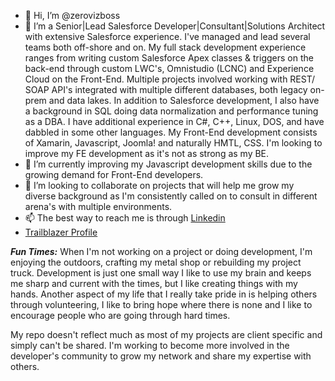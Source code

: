 - 👋 Hi, I’m @zerovizboss
- 👀 I’m a Senior|Lead Salesforce Developer|Consultant|Solutions Architect with extensive Salesforce experience.  I've managed and lead several teams both off-shore and on.  My full stack development experience ranges from writing custom Salesforce Apex classes & triggers on the back-end through custom LWC's, Omnistudio (LCNC) and Experience Cloud on the Front-End.  Multiple projects involved working with REST/ SOAP API's integrated with multiple different databases, both legacy on-prem and data lakes.  In addition to Salesforce development, I also have a background in SQL doing data normalization and performance tuning as a DBA.  I have additional experience in C#, C++, Linux, DOS, and have dabbled in some other languages.  My Front-End development consists of Xamarin, Javascript, Joomla! and naturally HMTL, CSS.  I'm looking to improve my FE development as it's not as strong as my BE.
- 🌱 I’m currently improving my Javascript development skills due to the growing demand for Front-End developers.
- 💞️ I’m looking to collaborate on projects that will help me grow my diverse background as I'm consistently called on to consult in different arena's with multiple environments.
- 📫 The best way to reach me is through <a href=https://linkedin.com/in/donny-zerovizboss-dedman/>Linkedin</a>
- <a href=https://www.salesforce.com/trailblazer/zerovizboss/>Trailblazer Profile</a>

<strong><em>Fun Times:</em></strong>
When I'm not working on a project or doing development, I'm enjoying the outdoors, crafting my metal shop or rebuilding my project truck.  Development is just one small way I like to use my brain and keeps me sharp and current with the times, but I like creating things with my hands.  Another aspect of my life that I really take pride in is helping others through volunteering, I like to bring hope where there is none and I like to encourage people who are going through hard times.

My repo doesn't reflect much as most of my projects are client specific and simply can't be shared.  I'm working to become more involved in the developer's community to grow my network and share my expertise with others.
<!---
zerovizboss/zerovizboss is a ✨ special ✨ repository because its `README.md` (this file) appears on your GitHub profile.
You can click the Preview link to take a look at your changes.
--->

